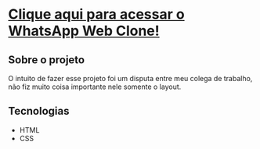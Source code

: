 # [Clique aqui para acessar o WhatsApp Web Clone!](https://whats-app-web-clone.vercel.app/)


## Sobre o projeto
O intuito de fazer esse projeto foi um disputa entre meu colega de trabalho, não fiz muito coisa importante nele somente o layout.

## Tecnologias
- HTML
- CSS
